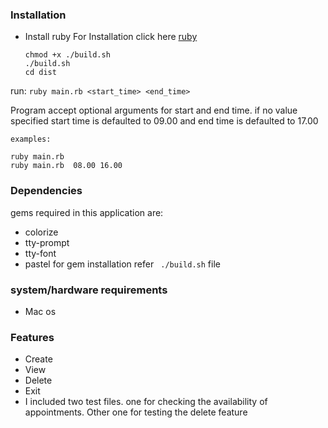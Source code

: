 ### Installation 
* Install ruby
For Installation click here [ruby](https://www.ruby-lang.org/en/downloads/)

    ```
    chmod +x ./build.sh
    ./build.sh 
    cd dist
    ```

run: ```ruby main.rb <start_time> <end_time>```

Program accept optional arguments for start and end time. if no value specified start time is defaulted to 09.00 and end time is defaulted to 17.00

    examples:

    ruby main.rb 
    ruby main.rb  08.00 16.00



### Dependencies

gems required in this application are:
* colorize 
* tty-prompt
* tty-font
* pastel
for gem installation refer ``` ./build.sh```  file


### system/hardware requirements

* Mac os 

### Features

* Create 
* View
* Delete
* Exit 
* I included two test files. one for checking the availability of appointments. Other one for testing the delete feature